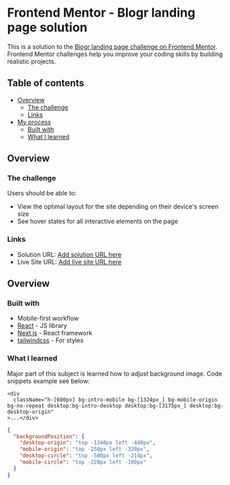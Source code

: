 # Frontend Mentor - Blogr landing page solution

This is a solution to the [Blogr landing page challenge on Frontend Mentor](https://www.frontendmentor.io/challenges/blogr-landing-page-EX2RLAApP). Frontend Mentor challenges help you improve your coding skills by building realistic projects.

## Table of contents

- [Overview](#overview)
  - [The challenge](#the-challenge)
  - [Links](#links)
- [My process](#my-process)
  - [Built with](#built-with)
  - [What I learned](#what-i-learned)

## Overview

### The challenge

Users should be able to:

- View the optimal layout for the site depending on their device's screen size
- See hover states for all interactive elements on the page

### Links

- Solution URL: [Add solution URL here](https://your-solution-url.com)
- Live Site URL: [Add live site URL here](https://your-live-site-url.com)

## Overview

### Built with

- Mobile-first workflow
- [React](https://reactjs.org/) - JS library
- [Next.js](https://nextjs.org/) - React framework
- [tailwindcss](https://tailwindcss.com/) - For styles

### What I learned

Major part of this subject is learned how to adjust background image.
Code snippets example see below:

```tsx
<div
  className="h-[600px] bg-intro-mobile bg-[1324px_] bg-mobile-origin bg-no-repeat desktop:bg-intro-desktop desktop:bg-[3175px_] desktop:bg-desktop-origin"
>...</div>
```

```json
{
  "backgroundPosition": {
    "desktop-origin": "top -1340px left -440px",
    "mobile-origin": "top -250px left -320px",
    "desktop-circle": "top -500px left -214px",
    "mobile-circle": "top -220px left -100px"
  }
}
```
